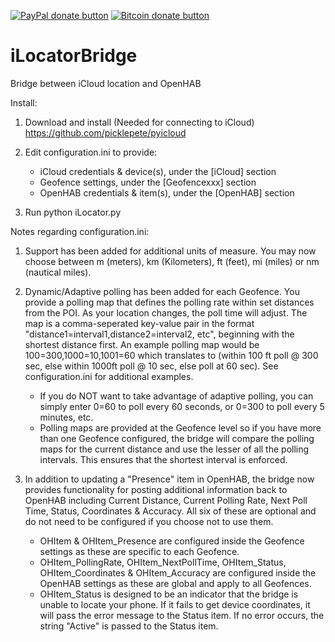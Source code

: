 <span class="badge-paypal"><a href="https://www.paypal.com/cgi-bin/webscr?cmd=_s-xclick&hosted_button_id=F5UAFVHBPQWXQ" title="Donate to this project using Paypal"><img src="https://img.shields.io/badge/paypal-donate-yellow.svg" alt="PayPal donate button" /></a></span>
<span class="badge-bitcoin"><a href="http://i.imgur.com/wGR65b3.png" title="Donate once-off to this project using Bitcoin"><img src="https://img.shields.io/badge/bitcoin-donate-yellow.svg" alt="Bitcoin donate button" /></a></span>


# iLocatorBridge

Bridge between iCloud location and OpenHAB

Install:

1. Download and install (Needed for connecting to iCloud) https://github.com/picklepete/pyicloud
 
2. Edit configuration.ini to provide:
    - iCloud credentials & device(s), under the [iCloud] section
    - Geofence settings, under the [Geofencexxx] section
    - OpenHAB credentials & item(s), under the [OpenHAB] section
    
3. Run python iLocator.py



Notes regarding configuration.ini:

1. Support has been added for additional units of measure. You may now choose between m (meters), km (Kilometers), ft (feet), mi (miles) or nm (nautical miles).

2. Dynamic/Adaptive polling has been added for each Geofence.  You provide a polling map that defines the polling rate within set distances from the POI.  As your location changes, the poll time will adjust.  The map is a comma-seperated key-value pair in the format "distance1=interval1,distance2=interval2, etc", beginning with the shortest distance first. An example polling map would be 100=300,1000=10,1001=60 which translates to (within 100 ft poll @ 300 sec, else within 1000ft poll @ 10 sec, else poll at 60 sec).  See configuration.ini for additional examples.
    * If you do NOT want to take advantage of adaptive polling, you can simply enter 0=60 to poll every 60 seconds, or 0=300 to poll every 5 minutes, etc.
    * Polling maps are provided at the Geofence level so if you have more than one Geofence configured, the bridge will compare the polling maps for the current distance and use the lesser of all the polling intervals.  This ensures that the shortest interval is enforced.

3. In addition to updating a "Presence" item in OpenHAB, the bridge now provides functionality for posting additional information back to OpenHAB including Current Distance, Current Polling Rate, Next Poll Time, Status, Coordinates & Accuracy.  All six of these are optional and do not need to be configured if you choose not to use them.

    - OHItem & OHItem_Presence are configured inside the Geofence settings as these are specific to each Geofence.
    - OHItem_PollingRate, OHItem_NextPollTime, OHItem_Status, OHItem_Coordinates & OHItem_Accuracy are configured inside the OpenHAB settings as these are global and apply to all Geofences.
    - OHItem_Status is designed to be an indicator that the bridge is unable to locate your phone.  If it fails to get device coordinates, it will pass the error message to the Status item.  If no error occurs, the string "Active" is passed to the Status item.
